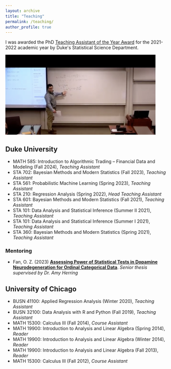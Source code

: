 ```yaml
---
layout: archive
title: "Teaching"
permalink: /teaching/
author_profile: true
---
```


I was awarded the PhD [Teaching Assistant of the Year Award](https://stat.duke.edu/past-recipients) for the 2021-2022 academic year by Duke's Statistical Science Department.

<img src="/images/teaching3.png" width="469" height="250" />

## Duke University
* MATH 585: Introduction to Algorithmic Trading – Financial Data and Modeling (Fall 2024), *Teaching Assistant*
* STA 702: Bayesian Methods and Modern Statistics (Fall 2023), *Teaching Assistant*
* STA 561: Probabilistic Machine Learning (Spring 2023), *Teaching Assistant*
* STA 210: Regression Analysis (Spring 2022), *Head Teaching Assistant*
* STA 601: Bayesian Methods and Modern Statistics (Fall 2021), *Teaching Assistant*
* STA 101: Data Analysis and Statistical Inference (Summer II 2021), *Teaching Assistant*
* STA 101: Data Analysis and Statistical Inference (Summer I 2021), *Teaching Assistant*
* STA 360: Bayesian Methods and Modern Statistics (Spring 2021), *Teaching Assistant*

### Mentoring
* Fan, O. Z. (2023) [**Assessing Power of Statistical Tests in Dopamine Neurodegeneration for Ordinal Categorical Data**](https://stat.duke.edu/events/assessing-power-statistical-tests-dopamine-neurodegeneration-ordinal-categorical-data). *Senior thesis supervised by Dr. Amy Herring*

## University of Chicago
* BUSN 41100: Applied Regression Analysis (Winter 2020), *Teaching Assistant*
* BUSN 32100: Data Analysis with R and Python (Fall 2019), *Teaching Assistant*
* MATH 15300: Calculus III (Fall 2014), *Course Assistant* 
* MATH 19900: Introduction to Analysis and Linear Algebra (Spring 2014), *Reader* 
* MATH 19900: Introduction to Analysis and Linear Algebra (Winter 2014), *Reader* 
* MATH 19900: Introduction to Analysis and Linear Algebra (Fall 2013), *Reader* 
* MATH 15300: Calculus III (Fall 2012), *Course Assistant* 
